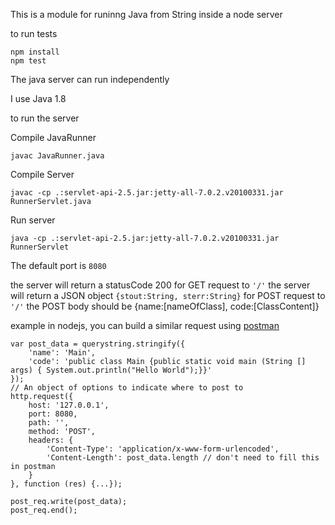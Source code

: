 This is a module for runinng Java from String inside a node server

to run tests

    npm install
    npm test

The java server can run independently

I use Java 1.8

to run the server

Compile JavaRunner

    javac JavaRunner.java

Compile Server

    javac -cp .:servlet-api-2.5.jar:jetty-all-7.0.2.v20100331.jar RunnerServlet.java

Run server

    java -cp .:servlet-api-2.5.jar:jetty-all-7.0.2.v20100331.jar RunnerServlet

The default port is `8080`

the server will return a statusCode 200 for GET request to `'/'`
the server will return a JSON object `{stout:String, sterr:String}` for POST request to `'/'`
the POST body should be {name:[nameOfClass], code:[ClassContent]}

example in nodejs, you can build a similar request using [postman](https://chrome.google.com/webstore/detail/postman-rest-client/fdmmgilgnpjigdojojpjoooidkmcomcm?hl=en)

    var post_data = querystring.stringify({
        'name': 'Main',
        'code': 'public class Main {public static void main (String [] args) { System.out.println("Hello World");}}'
    });
    // An object of options to indicate where to post to
    http.request({
        host: '127.0.0.1',
        port: 8080,
        path: '',
        method: 'POST',
        headers: {
            'Content-Type': 'application/x-www-form-urlencoded',
            'Content-Length': post_data.length // don't need to fill this in postman
        }
    }, function (res) {...});

    post_req.write(post_data);
    post_req.end();
